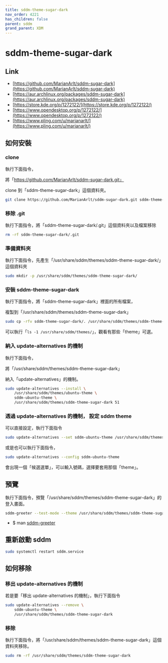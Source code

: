 ```yaml
---
title: sddm-theme-sugar-dark
nav_order: 4221
has_children: false
parent: sddm
grand_parent: XDM
---
```



# sddm-theme-sugar-dark


## Link

* [https://github.com/MarianArlt/sddm-sugar-dark](https://github.com/MarianArlt/sddm-sugar-dark)
* [https://aur.archlinux.org/packages/sddm-sugar-dark](https://aur.archlinux.org/packages/sddm-sugar-dark)
* [https://store.kde.org/p/1272122/](https://store.kde.org/p/1272122/)
* [https://www.opendesktop.org/p/1272122/](https://www.opendesktop.org/p/1272122/)
* [https://www.pling.com/u/marianarlt/](https://www.pling.com/u/marianarlt/)




## 如何安裝


### clone

執行下面指令，

將「https://github.com/MarianArlt/sddm-sugar-dark.git」

clone 到「sddm-theme-sugar-dark」這個資料夾。

``` sh
git clone https://github.com/MarianArlt/sddm-sugar-dark.git sddm-theme-sugar-dark
```


### 移除 .git

執行下面指令，將「sddm-theme-sugar-dark/.git」這個資料夾以及檔案移除

``` sh
rm -rf sddm-theme-sugar-dark/.git
```


### 準備資料夾

執行下面指令，先產生「/usr/share/sddm/themes/sddm-theme-sugar-dark/」這個資料夾

``` sh
sudo mkdir -p /usr/share/sddm/themes/sddm-theme-sugar-dark/
```


### 安裝 sddm-theme-sugar-dark

執行下面指令，將「sddm-theme-sugar-dark」裡面的所有檔案，

複製到「/usr/share/sddm/themes/sddm-theme-sugar-dark」

``` sh
sudo cp -rfv sddm-theme-sugar-dark/. /usr/share/sddm/themes/sddm-theme-sugar-dark
```

可以執行「`ls -1 /usr/share/sddm/themes/`」，觀看有那些「theme」可選。


### 納入 update-alternatives 的機制

執行下面指令，

將「/usr/share/sddm/themes/sddm-theme-sugar-dark」

納入「update-alternatives」的機制。

``` sh
sudo update-alternatives --install \
	/usr/share/sddm/themes/ubuntu-theme \
	sddm-ubuntu-theme \
	/usr/share/sddm/themes/sddm-theme-sugar-dark 51
```


### 透過 update-alternatives 的機制， 設定 sddm theme

可以直接設定，執行下面指令

``` sh
sudo update-alternatives --set sddm-ubuntu-theme /usr/share/sddm/themes/sddm-theme-sugar-dark
```

或是也可以執行下面指令，

``` sh
sudo update-alternatives --config sddm-ubuntu-theme
```

會出現一個「候選選單」，可以輸入號碼，選擇要套用那個「theme」。


## 預覽

執行下面指令，預覽「/usr/share/sddm/themes/sddm-theme-sugar-dark」的登入畫面。

``` sh
sddm-greeter --test-mode --theme /usr/share/sddm/themes/sddm-theme-sugar-dark
```

* $ man [sddm-greeter](https://manpages.ubuntu.com/manpages/jammy/en/man1/sddm-greeter.1.html)


## 重新啟動 sddm

``` sh
sudo systemctl restart sddm.service
```




## 如何移除


### 移出 update-alternatives 的機制

若是要「移出 update-alternatives 的機制」，執行下面指令

``` sh
sudo update-alternatives --remove \
	sddm-ubuntu-theme \
	/usr/share/sddm/themes/sddm-theme-sugar-dark
```


### 移除

執行下面指令，將「/usr/share/sddm/themes/sddm-theme-sugar-dark」這個資料夾移除。

``` sh
sudo rm -rf /usr/share/sddm/themes/sddm-theme-sugar-dark
```
